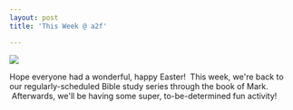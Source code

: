 ```yaml
---
layout: post
title: 'This Week @ a2f'

---
```


![](http://www.acts2fellowship.org/minnesota/wp-content/uploads/2011/03/remarkableJesus_2.jpg)

Hope everyone had a wonderful, happy Easter!  This week, we're back to our regularly-scheduled Bible study series through the book of Mark.  Afterwards, we'll be having some super, to-be-determined fun activity!